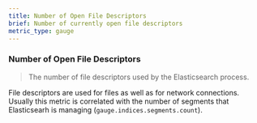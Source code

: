 ```yaml
---
title: Number of Open File Descriptors
brief: Number of currently open file descriptors
metric_type: gauge
---
```

### Number of Open File Descriptors

> The number of file descriptors used by the Elasticsearch process.

File descriptors are used for files as well as for network connections. Usually this metric is correlated with the number of segments that Elasticsearh is managing (`gauge.indices.segments.count`).
